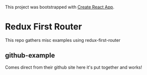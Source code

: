 This project was bootstrapped with [Create React App](https://github.com/facebook/create-react-app).

# Redux First Router

This repo gathers misc examples using redux-first-router

## github-example

Comes direct from their github site here it's put together and works!
